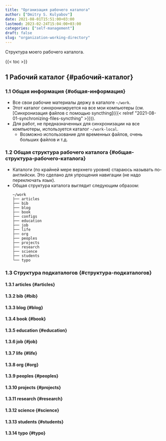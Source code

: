 ```yaml
---
title: "Организация рабочего каталога"
author: ["Dmitry S. Kulyabov"]
date: 2021-08-01T15:51:00+03:00
lastmod: 2023-02-24T15:04:00+03:00
categories: ["self-management"]
draft: false
slug: "organization-working-directory"
---
```


Структура моего рабочего каталога.

<!--more-->

{{< toc >}}


## <span class="section-num">1</span> Рабочий каталог {#рабочий-каталог}


### <span class="section-num">1.1</span> Общая информация {#общая-информация}

-   Все свои рабочие материалы держу в каталоге `~/work`.
-   Этот каталог синхронизируется на все мои компьютеры (см. [Синхронизация файлов с помощью syncthing]({{< relref "2021-08-01-synchronizing-files-syncthing" >}})).
-   Для работ, не предназначенных для синхронизации на все компьютеры, используется каталог `~/work-local`.
    -   Возможно использование для временных файлов, очень больших файлов и т.д.


### <span class="section-num">1.2</span> Общая структура рабочего каталога {#общая-структура-рабочего-каталога}

-   Каталоги (по крайней мере верхнего уровня) стараюсь называть по-английски. Это сделано для упрощения навигации (не надо переключать язык).
-   Общая структура каталога выглядит следующим образом:
    ```shell
    ~/work
    ├── articles
    ├── bib
    ├── blog
    ├── book
    ├── configs
    ├── education
    ├── job
    ├── life
    ├── org
    ├── peoples
    ├── projects
    ├── research
    ├── science
    ├── students
    └── typo
    ```


### <span class="section-num">1.3</span> Структура подкаталогов {#структура-подкаталогов}


#### <span class="section-num">1.3.1</span> articles {#articles}


#### <span class="section-num">1.3.2</span> bib {#bib}


#### <span class="section-num">1.3.3</span> blog {#blog}


#### <span class="section-num">1.3.4</span> book {#book}


#### <span class="section-num">1.3.5</span> education {#education}


#### <span class="section-num">1.3.6</span> job {#job}


#### <span class="section-num">1.3.7</span> life {#life}


#### <span class="section-num">1.3.8</span> org {#org}


#### <span class="section-num">1.3.9</span> peoples {#peoples}


#### <span class="section-num">1.3.10</span> projects {#projects}


#### <span class="section-num">1.3.11</span> research {#research}


#### <span class="section-num">1.3.12</span> science {#science}


#### <span class="section-num">1.3.13</span> students {#students}


#### <span class="section-num">1.3.14</span> typo {#typo}
